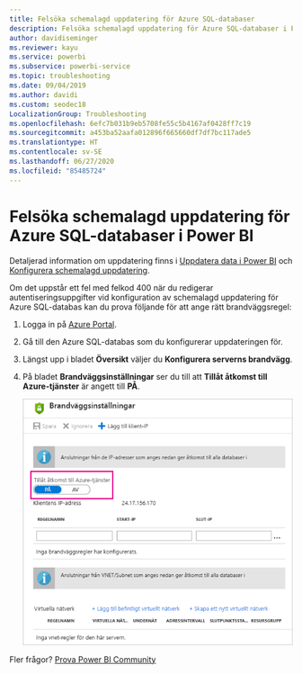 ```yaml
---
title: Felsöka schemalagd uppdatering för Azure SQL-databaser
description: Felsöka schemalagd uppdatering för Azure SQL-databaser i Power BI
author: davidiseminger
ms.reviewer: kayu
ms.service: powerbi
ms.subservice: powerbi-service
ms.topic: troubleshooting
ms.date: 09/04/2019
ms.author: davidi
ms.custom: seodec18
LocalizationGroup: Troubleshooting
ms.openlocfilehash: 6efc7b031b9eb5708fe55c5b4167af0428ff7c19
ms.sourcegitcommit: a453ba52aafa012896f665660df7df7bc117ade5
ms.translationtype: HT
ms.contentlocale: sv-SE
ms.lasthandoff: 06/27/2020
ms.locfileid: "85485724"
---
```

# <a name="troubleshooting-scheduled-refresh-for-azure-sql-databases-in-power-bi"></a>Felsöka schemalagd uppdatering för Azure SQL-databaser i Power BI

Detaljerad information om uppdatering finns i [Uppdatera data i Power BI](refresh-data.md) och [Konfigurera schemalagd uppdatering](refresh-scheduled-refresh.md).

Om det uppstår ett fel med felkod 400 när du redigerar autentiseringsuppgifter vid konfiguration av schemalagd uppdatering för Azure SQL-databas kan du prova följande för att ange rätt brandväggsregel:

1. Logga in på [Azure Portal](https://portal.azure.com).

1. Gå till den Azure SQL-databas som du konfigurerar uppdateringen för.

1. Längst upp i bladet **Översikt** väljer du **Konfigurera serverns brandvägg**.

1. På bladet **Brandväggsinställningar** ser du till att **Tillåt åtkomst till Azure-tjänster** är angett till **PÅ**.

    ![Tjänster som tillåts av Azure](media/service-admin-troubleshooting-scheduled-refresh-azure-sql-databases/azurerefresh.png)  

Fler frågor? [Prova Power BI Community](https://community.powerbi.com/)
